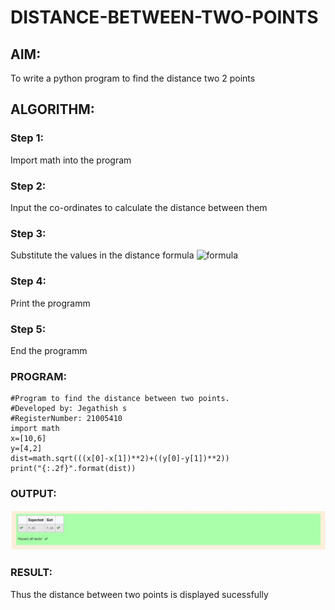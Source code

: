 # DISTANCE-BETWEEN-TWO-POINTS

## AIM:
To write a python program to find the distance two 2 points
## ALGORITHM:
### Step 1: 
Import math into the program
### Step 2: 
Input the co-ordinates to calculate the distance between them
### Step 3: 
Substitute the values in the distance formula  ![formula](/formula.jpg)
### Step 4: 
Print the programm
### Step 5: 
End the programm
### PROGRAM:
~~~
#Program to find the distance between two points.
#Developed by: Jegathish s
#RegisterNumber: 21005410
import math
x=[10,6]
y=[4,2]
dist=math.sqrt(((x[0]-x[1])**2)+((y[0]-y[1])**2))
print("{:.2f}".format(dist))
~~~


### OUTPUT:
![output](two.jpg)

### RESULT:
Thus the distance between two points is displayed sucessfully